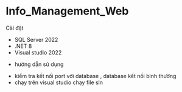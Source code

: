 # Info_Management_Web

Cài đặt
+ SQL Server 2022
+ .NET 8
+  Visual studio 2022
- hướng dẫn sử dụng 
+ kiểm tra kết nối port với database , database kết nối bình thường
+ chạy trên visual studio chạy file sln